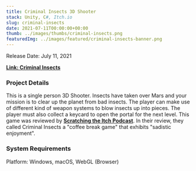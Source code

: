 ```yaml
---
title: Criminal Insects 3D Shooter
stack: Unity, C#, Itch.io
slug: criminal-insects
date: 2021-07-11T00:00:00+00:00
thumb: ../images/thumbs/criminal-insects.png
featuredImg: ../images/featured/criminal-insects-banner.png
---
```


Release Date: July 11, 2021

[**Link: Criminal Insects**](https://pablomarcel.itch.io/criminal-insects)

### Project Details

This is a single person 3D Shooter. Insects have taken over Mars and your mission is to clear up the planet from bad insects. The player can make use of different kind of weapon systems to blow insects up into pieces. The player must also collect a keycard to open the portal for the next level. This game was reviewed by [**Scratching the Itch Podcast**](https://itch.io/profile/scratching-the-itch). In their review, they called Criminal Insects a "coffee break game" that exhibits "sadistic enjoyment".  

### System Requirements

Platform: Windows, macOS, WebGL (Browser)
